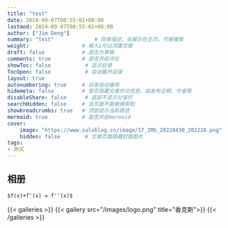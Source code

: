 ```yaml
---
title: "test"
date: 2024-09-07T00:55:01+08:00
lastmod: 2024-09-07T00:55:01+08:00
author: ["Jim Deng"]
summary: "test"             # 简单描述，会展示在主页，可被搜索
weight:                 # 输入1可以顶置文章
draft: false            # 是否为草稿
comments: true          # 是否开启评论
showToc: false           # 显示目录
TocOpen: false           # 自动展开目录
layout: true
autonumbering: true     # 目录自动编号
hidemeta: false         # 是否隐藏文章的元信息，如发布日期、作者等
disableShare: false      # 底部不显示分享栏
searchHidden: false     # 该页面不能被搜索到
showbreadcrumbs: true   # 顶部显示当前路径
mermaid: true           # 是否开启mermaid
cover:
    image: "https://www.sulvblog.cn/image/17_IMG_20220430_202228.png"           # 封面图片
    hidden: false        # 文章页面隐藏封面图片
tags:
- 测试
---
```


## 相册
`$f(x)+f'(x) = f''(x)$`

{{< galleries >}}
{{< gallery src="/images/logo.png" title="香克斯">}}
{{< /galleries >}}